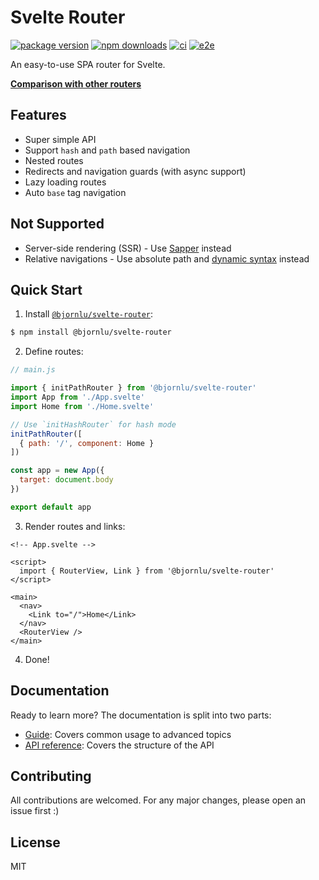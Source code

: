 # Svelte Router

<!-- prettier-ignore -->
[![package version](https://img.shields.io/npm/v/@bjornlu/svelte-router)](https://www.npmjs.com/package/@bjornlu/svelte-router)
[![npm downloads](https://img.shields.io/npm/dm/@bjornlu/svelte-router)](https://www.npmjs.com/package/@bjornlu/svelte-router)
[![ci](https://github.com/bluwy/svelte-router/workflows/CI/badge.svg?event=push)](https://github.com/bluwy/svelte-router/actions)
[![e2e](https://img.shields.io/endpoint?url=https://dashboard.cypress.io/badge/simple/vjxpm8/master&style=flat&logo=cypress)](https://dashboard.cypress.io/projects/vjxpm8/runs)

An easy-to-use SPA router for Svelte.

[**Comparison with other routers**](./docs/comparison.md)

## Features

- Super simple API
- Support `hash` and `path` based navigation
- Nested routes
- Redirects and navigation guards (with async support)
- Lazy loading routes
- Auto `base` tag navigation

## Not Supported

- Server-side rendering (SSR) - Use [Sapper](https://github.com/sveltejs/sapper) instead
- Relative navigations - Use absolute path and [dynamic syntax](./docs/guide.md#dynamic-syntax) instead

## Quick Start

1. Install [`@bjornlu/svelte-router`](https://www.npmjs.com/package/@bjornlu/svelte-router):

```bash
$ npm install @bjornlu/svelte-router
```

2. Define routes:

```js
// main.js

import { initPathRouter } from '@bjornlu/svelte-router'
import App from './App.svelte'
import Home from './Home.svelte'

// Use `initHashRouter` for hash mode
initPathRouter([
  { path: '/', component: Home }
])

const app = new App({
  target: document.body
})

export default app
```

3. Render routes and links:

```svelte
<!-- App.svelte -->

<script>
  import { RouterView, Link } from '@bjornlu/svelte-router'
</script>

<main>
  <nav>
    <Link to="/">Home</Link>
  </nav>
  <RouterView />
</main>
```

4. Done!

## Documentation

Ready to learn more? The documentation is split into two parts:

- [Guide](./docs/guide.md): Covers common usage to advanced topics
- [API reference](./docs/api.md): Covers the structure of the API

## Contributing

All contributions are welcomed. For any major changes, please open an issue first :)

## License

MIT
